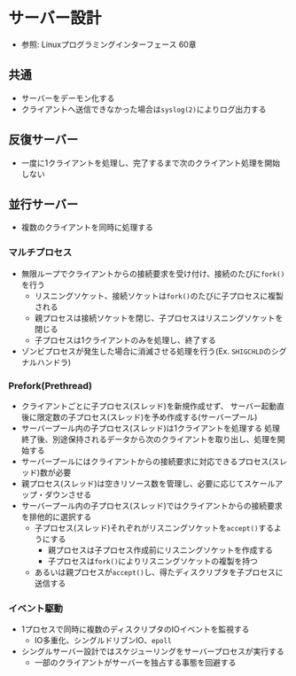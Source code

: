 # サーバー設計
- 参照: Linuxプログラミングインターフェース 60章

## 共通
- サーバーをデーモン化する
- クライアントへ送信できなかった場合は`syslog(2)`によりログ出力する

## 反復サーバー
- 一度に1クライアントを処理し、完了するまで次のクライアント処理を開始しない

## 並行サーバー
- 複数のクライアントを同時に処理する

### マルチプロセス
- 無限ループでクライアントからの接続要求を受け付け、接続のたびに`fork()`を行う
  - リスニングソケット、接続ソケットは`fork()`のたびに子プロセスに複製される
  - 親プロセスは接続ソケットを閉じ、子プロセスはリスニングソケットを閉じる
  - 子プロセスは1クライアントのみを処理し、終了する
- ゾンビプロセスが発生した場合に消滅させる処理を行う(Ex. `SHIGCHLD`のシグナルハンドラ)

### Prefork(Prethread)
- クライアントごとに子プロセス(スレッド)を新規作成せず、
  サーバー起動直後に限定数の子プロセス(スレッド)を予め作成する(サーバープール)
- サーバープール内の子プロセス(スレッド)は1クライアントを処理する
  処理終了後、別途保持されるデータから次のクライアントを取り出し、処理を開始する
- サーバープールにはクライアントからの接続要求に対応できるプロセス(スレッド)数が必要
- 親プロセス(スレッド)は空きリソース数を管理し、必要に応じてスケールアップ・ダウンさせる
- サーバープール内の子プロセス(スレッド)ではクライアントからの接続要求を排他的に選択する
  - 子プロセス(スレッド)それぞれがリスニングソケットを`accept()`するようにする
    - 親プロセスは子プロセス作成前にリスニングソケットを作成する
    - 子プロセスは`fork()`によりリスニングソケットの複製を持つ
  - あるいは親プロセスが`accept()`し、得たディスクリプタを子プロセスに送信する

### イベント駆動
- 1プロセスで同時に複数のディスクリプタのIOイベントを監視する
  - IO多重化、シングルドリブンIO、`epoll`
- シングルサーバー設計ではスケジューリングをサーバープロセスが実行する
  - 一部のクライアントがサーバーを独占する事態を回避する
